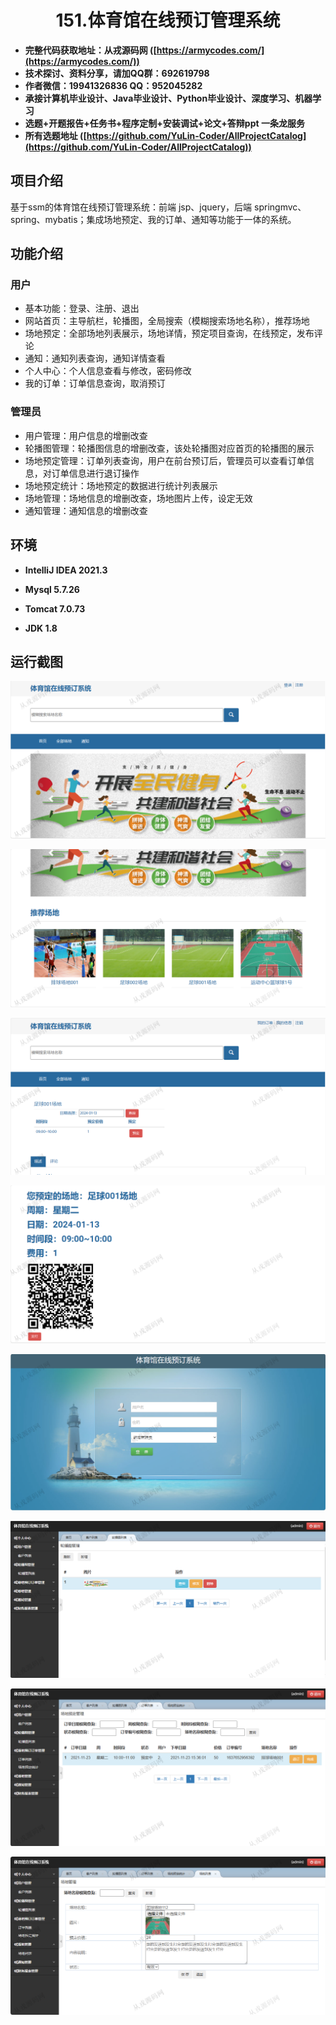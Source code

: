 <p><h1 align="center">151.体育馆在线预订管理系统</h1></p>

- <b>完整代码获取地址：从戎源码网 ([https://armycodes.com/](https://armycodes.com/))</b>
- <b>技术探讨、资料分享，请加QQ群：692619798</b> 
- <b>作者微信：19941326836  QQ：952045282</b> 
- <b>承接计算机毕业设计、Java毕业设计、Python毕业设计、深度学习、机器学习</b>
- <b>选题+开题报告+任务书+程序定制+安装调试+论文+答辩ppt 一条龙服务</b>
- <b>所有选题地址 ([https://github.com/YuLin-Coder/AllProjectCatalog](https://github.com/YuLin-Coder/AllProjectCatalog)) </b>

## 项目介绍
基于ssm的体育馆在线预订管理系统：前端 jsp、jquery，后端 springmvc、spring、mybatis；集成场地预定、我的订单、通知等功能于一体的系统。

## 功能介绍

### 用户

- 基本功能：登录、注册、退出
- 网站首页：主导航栏，轮播图，全局搜索（模糊搜索场地名称），推荐场地
- 场地预定：全部场地列表展示，场地详情，预定项目查询，在线预定，发布评论
- 通知：通知列表查询，通知详情查看
- 个人中心：个人信息查看与修改，密码修改
- 我的订单：订单信息查询，取消预订

### 管理员

- 用户管理：用户信息的增删改查
- 轮播图管理：轮播图信息的增删改查，该处轮播图对应首页的轮播图的展示
- 场地预定管理：订单列表查询，用户在前台预订后，管理员可以查看订单信息，对订单信息进行退订操作
- 场地预定统计：场地预定的数据进行统计列表展示
- 场地管理：场地信息的增删改查，场地图片上传，设定无效
- 通知管理：通知信息的增删改查

## 环境

- <b>IntelliJ IDEA 2021.3</b>

- <b>Mysql 5.7.26</b>

- <b>Tomcat 7.0.73</b>

- <b>JDK 1.8</b>

## 运行截图
![](screenshot/1.png)

![](screenshot/2.png)

![](screenshot/3.png)

![](screenshot/4.png)

![](screenshot/5.png)

![](screenshot/6.png)

![](screenshot/7.png)

![](screenshot/8.png)
